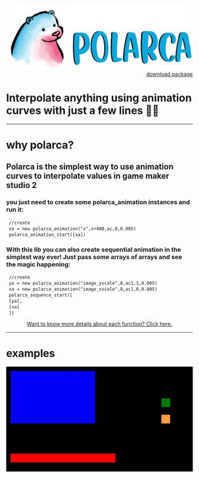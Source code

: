 <img src="docs/img_header.png"  />
<div align="right">
     <a href="https://github.com/VitorEstevam/polarca/raw/master/polarca.yymps">
         download package
     </a>
</div>

# Interpolate anything using animation curves with just a few lines 🐻‍❄️
___
# why polarca?

## Polarca is the simplest way to use animation curves to interpolate values in game maker studio 2
### you just need to create some polarca_animation instances and run it:

     //create
     xa = new polarca_animation("x",x+400,ac,0,0.005)
     polarca_animation_start([xa])

### With this lib you can also create sequential animation in the simplest way ever! Just pass some arrays of arrays and see the magic happening:

     //create
     ya = new polarca_animation("image_yscale",8,ac1,1,0.005)
     xa = new polarca_animation("image_xscale",8,ac1,0,0.005)
     polarca_sequence_start([
     [ya],
     [xa]
     ])


<div align="center">
     <a href="https://github.com/VitorEstevam/polarca/blob/master/details.md">
          Want to know more details about each function? Click here.
     </a>
</div>

___
# examples

<div align="center">
     <img src="docs/examples.gif"  />
</div>


